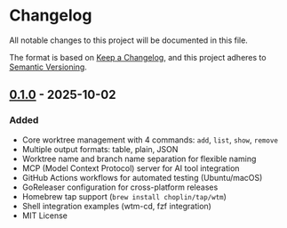 # Changelog

All notable changes to this project will be documented in this file.

The format is based on [Keep a Changelog](https://keepachangelog.com/en/1.1.0/),
and this project adheres to [Semantic Versioning](https://semver.org/spec/v2.0.0.html).

## [0.1.0] - 2025-10-02

### Added

- Core worktree management with 4 commands: `add`, `list`, `show`, `remove`
- Multiple output formats: table, plain, JSON
- Worktree name and branch name separation for flexible naming
- MCP (Model Context Protocol) server for AI tool integration
- GitHub Actions workflows for automated testing (Ubuntu/macOS)
- GoReleaser configuration for cross-platform releases
- Homebrew tap support (`brew install choplin/tap/wtm`)
- Shell integration examples (wtm-cd, fzf integration)
- MIT License

[0.1.0]: https://github.com/choplin/wtm/releases/tag/v0.1.0
